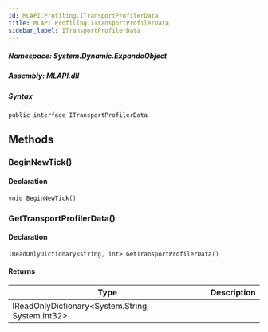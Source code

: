 ```yaml
---  
id: MLAPI.Profiling.ITransportProfilerData  
title: MLAPI.Profiling.ITransportProfilerData
sidebar_label: ITransportProfilerData
---
```


<div class="markdown level0 summary">

</div>

<div class="markdown level0 conceptual">

</div>

##### **Namespace**: System.Dynamic.ExpandoObject

##### **Assembly**: MLAPI.dll

##### Syntax

    public interface ITransportProfilerData

## Methods 

### BeginNewTick()

<div class="markdown level1 summary">

</div>

<div class="markdown level1 conceptual">

</div>

#### Declaration

    void BeginNewTick()

### GetTransportProfilerData()

<div class="markdown level1 summary">

</div>

<div class="markdown level1 conceptual">

</div>

#### Declaration

    IReadOnlyDictionary<string, int> GetTransportProfilerData()

#### Returns

| Type                                                   | Description |
|--------------------------------------------------------|-------------|
| IReadOnlyDictionary&lt;System.String, System.Int32&gt; |             |

